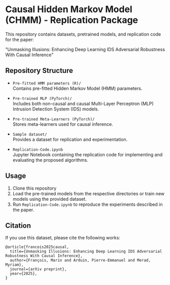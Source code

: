 # Causal Hidden Markov Model (CHMM) - Replication Package

This repository contains datasets, pretrained models, and replication code for the paper:

"Unmasking Illusions: Enhancing Deep Learning IDS Adversarial Robustness With Causal Inference"

## Repository Structure

- `Pre-fitted HMM parameters (R)/`  
  Contains pre-fitted Hidden Markov Model (HMM) parameters.

- `Pre-trained MLP (PyTorch)/`  
  Includes both non-causal and causal Multi-Layer Perceptron (MLP) Intrusion Detection System (IDS) models.

- `Pre-trained Meta-Learners (PyTorch)/`  
  Stores meta-learners used for causal inference.

- `Sample dataset/`  
  Provides a dataset for replication and experimentation.

- `Replication-Code.ipynb`  
  Jupyter Notebook containing the replication code for implementing and evaluating the proposed algorithms.

## Usage

1. Clone this repository
2. Load the pre-trained models from the respective directories or train new models using the provided dataset.
3. Run `Replication-Code.ipynb` to reproduce the experiments described in the paper.

## Citation

If you use this dataset, please cite the following works:

```
@article{francois2025causal,
  title={Unmasking Illusions: Enhancing Deep Learning IDS Adversarial Robustness With Causal Inference},
  author={François, Marin and Arduin, Pierre-Emmanuel and Merad, Myriam},
  journal={arXiv preprint},
  year={2025},
}
```
